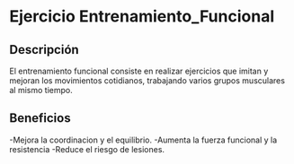 # Ejercicio Entrenamiento_Funcional

## Descripción
El entrenamiento funcional consiste en realizar ejercicios que imitan y mejoran los movimientos cotidianos, trabajando varios grupos musculares al mismo tiempo.

## Beneficios
-Mejora la coordinacion y el equilibrio.
-Aumenta la fuerza funcional y la resistencia
-Reduce el riesgo de lesiones.
